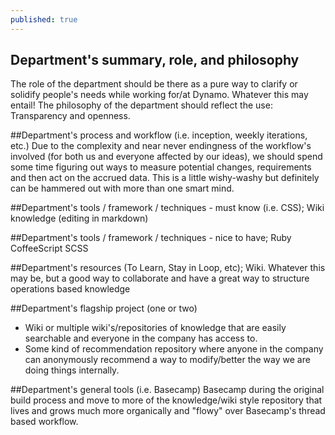 ```yaml
---
published: true
---
```


## Department's summary, role, and philosophy
The role of the department should be there as a pure way to clarify or solidify people's needs while working for/at Dynamo. Whatever this may entail! The philosophy of the department should reflect the use: Transparency and openness.

##Department's process and workflow (i.e. inception, weekly iterations, etc.)
Due to the complexity and near never endingness of the workflow's involved (for both us and everyone affected by our ideas), we should spend some time figuring out ways to measure potential changes, requirements and then act on the accrued data. This is a little wishy-washy but definitely can be hammered out with more than one smart mind.

##Department's tools / framework / techniques - must know (i.e. CSS);
Wiki knowledge (editing in markdown)

##Department's tools / framework / techniques - nice to have;
Ruby
CoffeeScript
SCSS

##Department's resources (To Learn, Stay in Loop, etc);
Wiki. Whatever this may be, but a good way to collaborate and have a great way to structure operations based knowledge

##Department's flagship project (one or two)
- Wiki or multiple wiki's/repositories of knowledge that are easily searchable and everyone in the company has access to.
- Some kind of recommendation repository where anyone in the company can anonymously recommend a way to modify/better the way we are doing things internally.

##Department's general tools (i.e. Basecamp)
Basecamp during the original build process and move to more of the knowledge/wiki style repository that lives and grows much more organically and "flowy" over Basecamp's thread based workflow.
